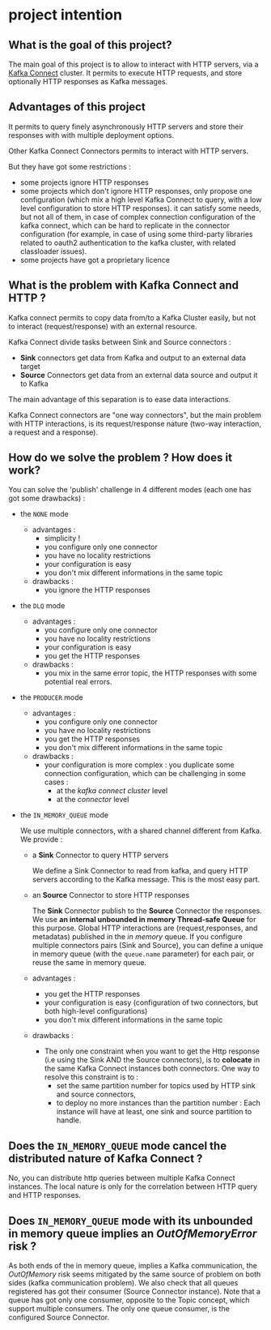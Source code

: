 # project intention

## What is the goal of this project?

The main goal of this project is to allow to interact with HTTP servers, via a [Kafka Connect](https://docs.confluent.io/platform/current/connect/index.html)
cluster.
It permits to execute HTTP requests, and store optionally HTTP responses as Kafka messages.

## Advantages of this project

It permits to query finely asynchronously HTTP servers and store their responses with with multiple deployment options.

Other Kafka Connect Connectors permits to interact with HTTP servers.

But they have got some restrictions :

- some projects ignore HTTP responses
- some projects which don't ignore HTTP responses, only propose one configuration (which mix a high level Kafka Connect  to query, with a low level configuration to store HTTP responses).
 it can satisfy some needs, but not all of them, in case of complex connection configuration of the kafka connect, which can be hard to replicate in the connector configuration 
  (for example, in case of using some third-party libraries related to oauth2 authentication to the kafka cluster, with related classloader issues).  
- some projects have got a proprietary licence


## What is the problem with Kafka Connect and HTTP ?

Kafka connect permits to copy data from/to a Kafka Cluster easily, but not to interact (request/response) with an external resource.

Kafka Connect divide tasks between Sink and
Source connectors :

- **Sink** connectors get data from Kafka and output to an external data target
- **Source** Connectors get data from an external data source and output it to Kafka

The main advantage of this separation is to ease data interactions.

Kafka Connect connectors are "one way connectors", but the main problem with HTTP interactions, is its request/response nature (two-way interaction, a request and a response).


## How do we solve the problem ? How does it work?

You can solve the 'publish' challenge in 4 different modes (each one has got some drawbacks) :

 - the `NONE` mode
    - advantages :
      - simplicity !
      - you configure only one connector
      - you have no locality restrictions
      - your configuration is easy
      - you don't mix different informations in the same topic
    - drawbacks :
      - you ignore the HTTP responses
      
 - the `DLQ` mode
   - advantages :
     - you configure only one connector
     - you have no locality restrictions
     - your configuration is easy
     - you get the HTTP responses
   - drawbacks :
     - you mix in the same error topic, the HTTP responses with some potential real errors.
     
- the `PRODUCER` mode
  - advantages :
    - you configure only one connector
    - you have no locality restrictions
    - you get the HTTP responses
    - you don't mix different informations in the same topic
  - drawbacks :
    - your configuration is more complex : you duplicate some connection configuration, which can be challenging in some cases :
      - at the _kafka connect cluster_ level
      - at the _connector_ level
- the `IN_MEMORY_QUEUE` mode 

  We use multiple connectors, with a shared channel different from Kafka. We provide :

  - a **Sink** Connector to query HTTP servers

    We define a Sink Connector to read from kafka, and query HTTP servers according to the Kafka message. This is the most easy part.
  
  - an **Source** Connector to store HTTP responses

    The **Sink** Connector publish to the **Source** Connector the responses.
    We use **an internal unbounded in memory Thread-safe Queue** for this purpose. Global HTTP interactions are (request,responses,
    and metadatas) published in the *in memory* queue. If you configure multiple connectors pairs (Sink and Source),
    you can define a unique in memory queue (with the `queue.name` parameter) for each pair, or reuse the same in memory queue.

  - advantages :
    - you get the HTTP responses
    - your configuration is easy (configuration of two connectors, but both high-level configurations)  
    - you don't mix different informations in the same topic
  - drawbacks :
    - The only one constraint when you want to get the Http response (i.e using the Sink AND the Source connectors), is to
      **colocate** in the same Kafka Connect instances both connectors.
      One way to resolve this constraint is to :
      - set the same partition number for topics used by HTTP sink and source connectors,
      - to deploy no more instances than the partition number :
        Each instance will have at least, one sink and source partition to handle.

## Does the `IN_MEMORY_QUEUE` mode cancel the distributed nature of Kafka Connect ?

No, you can distribute http queries between multiple Kafka Connect instances. The local nature is only for
the correlation between HTTP query and HTTP responses.

## Does `IN_MEMORY_QUEUE` mode with its unbounded in memory queue implies an *OutOfMemoryError* risk ?

As both ends of the in memory queue, implies a Kafka communication, the *OutOfMemory* risk seems mitigated
by the same source of problem on both sides (kafka communication problem).
We also check that all queues registered has got their consumer (Source Connector instance).
Note that a queue has got only one consumer, opposite to the Topic concept, which support multiple consumers.
The only one queue consumer, is the configured Source Connector.



